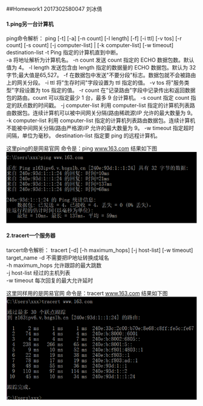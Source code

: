 ##Homework1
2017302580047 刘冰倩
#### 1.ping另一台计算机

ping命令解析：
ping [-t] [-a] [-n count] [-l length] [-f] [-i ttl] [-v tos] [-r count] [-s count] [-j computer-list] | [-k computer-list] [-w timeout] destination-list
-t Ping 指定的计算机直到中断。  
-a 将地址解析为计算机名。
-n count 发送 count 指定的 ECHO 数据包数。默认值为 4。
-l length 发送包含由 length 指定的数据量的 ECHO 数据包。默认为 32 字节;最大值是65,527。
-f 在数据包中发送"不要分段"标志。数据包就不会被路由上的网关分段。
-i ttl 将"生存时间"字段设置为 ttl 指定的值。
-v tos 将"服务类型"字段设置为 tos 指定的值。
-r count 在"记录路由"字段中记录传出和返回数据包的路由。count 可以指定最少 1 台，最多 9 台计算机。
-s count 指定 count 指定的跃点数的时间戳。
-j computer-list 利用 computer-list 指定的计算机列表路由数据包。连续计算机可以被中间网关分隔(路由稀疏源)IP 允许的最大数量为 9。
-k computer-list 利用 computer-list 指定的计算机列表路由数据包。连续计算机不能被中间网关分隔(路由严格源)IP 允许的最大数量为 9。
-w timeout 指定超时间隔，单位为毫秒。
destination-list 指定要 ping 的远程计算机。


这里ping的是网易官网
命令是：ping www.163.com
结果如下图
![avatar](1.png)
#### 2.tracert一个服务器

tarcert命令解析：
tracert [-d] [-h maximum_hops] [-j host-list] [-w timeout] target_name
    -d 不需要把IP地址转换成域名  
    -h maximum_hops   允许跟踪的最大跳数  
    -j host-list      经过的主机列表  
    -w timeout        每次回复的最大允许延时 

这里同样用的是网易官网
命令是：tracert www.163.com
结果如下图
![avatar](2.png)
